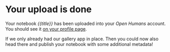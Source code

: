 # Your upload is done
Your notebook *{{title}}* has been uploaded into your *Open Humans* account.
You should see it [on your profile page](https://www.openhumans.org/member/me/data/).

If we only already had our gallery app in place. Then you could now also head there
and publish your notebook with some additional metadata!
